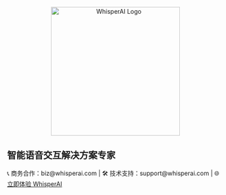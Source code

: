 <p align="center">
  <img src="https://github.com/user-attachments/assets/67e908e7-e184-4fa1-9d0a-dad8f32f4bdb" alt="WhisperAI Logo" width="300">
</p>


<h2>智能语音交互解决方案专家</h2>
<p>
📞 商务合作：biz@whisperai.com | 🛠️ 技术支持：support@whisperai.com |
🌐 <a href="https://whisperai.com/demo" target="_blank">立即体验 WhisperAI</a> 
</p>
</div>


